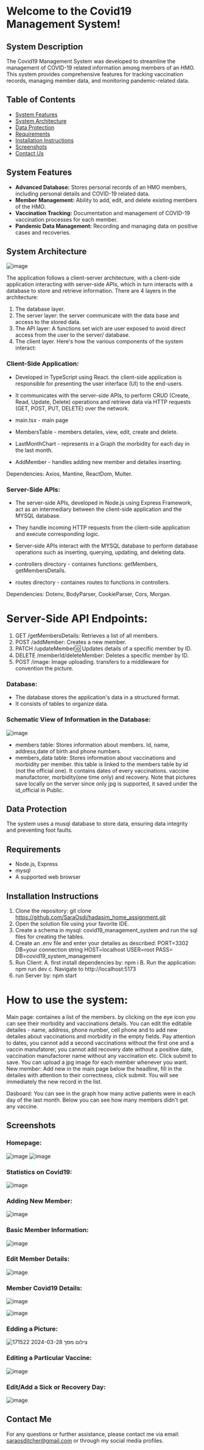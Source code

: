 # Welcome to the Covid19 Management System!

## System Description

The Covid19 Management System was developed to streamline the management of COVID-19 related information among members of an HMO. This system provides comprehensive features for tracking vaccination records, managing member data, and monitoring pandemic-related data.

## Table of Contents
- [System Features](#system-features)
- [System Architecture](#system-architecture)
- [Data Protection](#data-protection)
- [Requirements](#requirements)
- [Installation Instructions](#installation-instructions)
- [Screenshots](#screenshots)
- [Contact Us](#contact-us)

## System Features

- **Advanced Database:** Stores personal records of an HMO members, including personal details and COVID-19 related data.
- **Member Management:** Ability to add, edit, and delete existing members of the HMO.
- **Vaccination Tracking:** Documentation and management of COVID-19 vaccination processes for each member.
- **Pandemic Data Management:** Recording and managing data on positive cases and recoveries.

## System Architecture

![image](https://github.com/SaraOsdi/hadasim_home_assignment/assets/144591438/6e37af9a-50fd-4a30-84b2-45a45f31bd74)

The application follows a client-server architecture, with a client-side application interacting with server-side APIs, which in turn interacts with a database to store and retrieve information. 
There are 4 layers in the architecture: 
1. The database layer. 
2. The server layer: the server communicate with the data base and access to the stored data.
3. The API layer: A functions set wich are user exposed to avoid direct access from the user to the server/ database.
4. The client layer.
Here's how the various components of the system interact:

### Client-Side Application:

- Developed in TypeScript using React. the client-side application is responsible for presenting the user interface (UI) to the end-users.
- It communicates with the server-side APIs, to perform CRUD (Create, Read, Update, Delete) operations and retrieve data via HTTP requests (GET, POST, PUT, DELETE) over the network.

- main.tsx - main page
- MembersTable - members detailes, view, edit, create and delete.
- LastMonthChart - represents in a Graph the morbidity for each day in the last month.
- AddMember - handles adding new member and detailes inserting.

Dependencies:
Axios, Mantine, ReactDom, Multer.


### Server-Side APIs:

- The server-side APIs, developed in Node.js using Express Framework, act as an intermediary between the client-side application and the MYSQL database.
- They handle incoming HTTP requests from the client-side application and execute corresponding logic.
- Server-side APIs interact with the MYSQL database to perform database operations such as inserting, querying, updating, and deleting data.

- controllers directory - containes functions: getMembers, getMembersDetails.
- routes directory - containes routes to functions in controllers.

Dependencies:
Dotenv, BodyParser, CookieParser, Cors, Morgan.


# Server-Side API Endpoints: 
1. GET /getMembersDetails: Retrieves a list of all members.
2. POST /addMember: Creates a new member.
3. PATCH /updateMember:id: Updates details of a specific member by ID.
4. DELETE /memberId/deleteMember: Deletes a specific member by ID.
5. POST /image: Image uploading. transfers to a middleware for convention the picture.



### Database:

- The database stores the application's data in a structured format.
- It consists of tables to organize data.

### Schematic View of Information in the Database:
![image](https://github.com/SaraOsdi/hadasim_home_assignment/assets/144591438/94e907cd-5491-4c68-86f1-0a0ac41067a4)

- members table: Stores information about members.
Id, name, address,date of birth and phone numbers.
- members_data table: Stores information about vaccinations and morbidity per member. this table is linked to the members table by id (not the official one). It contains dates of every vaccinations. vaccine manufactorer, morbidity(one time only) and recovery.
Note that pictures save locally on the server since only jpg is supported, it saved under the id_official in Public.




## Data Protection

The system uses a musql database to store data, ensuring data integrity and preventing foot faults.

## Requirements

- Node.js, Express
- mysql
- A supported web browser

## Installation Instructions

1. Clone the repository: git clone https://github.com/SaraOsdi/hadasim_home_assignment.git
2. Open the solution file using your favorite IDE.
3. Create a schema in mysql: covid19_management_system and run the sql files for creating the tables.
4. Create an .env file and enter your detailes as described:
    PORT=3302
    DB=your connection string
    HOST=localhost
    USER=root
    PASS=
    DB=covid19_system_management
5. Run Client: 
    A. first install dependencies by: npm i
    B. Run the application: npm run dev
    c. Navigate to http://localhost:5173
6. run Server by: npm start

# How to use the system: 

Main page: containes a list of the members. by clicking on the eye icon you can see their morbidity and vaccinations details.
You can edit the editable detailes - name, address, phone number, cell phone and to add new detailes about vaccinations and morbidity in the empty fields.
Pay attention to dates, you cannot add a second vaccinations without the first one and a vaccin manufatorer, you cannot add recovery date without a positive date, vaccination manufactorer name without any vaccination etc.
Click submit to save.
You can upload a jpg image for each member whenever you want.
New member: Add new in the main page below the headline, fill in the detailes with attention to their correctness, click submit.
You will see immediately the new record in the list.


Dasboard:
You can see in the graph how many active patients were in each day of the last month.
Below you can see how many members didn't get any vaccine.


## Screenshots

### Homepage:
![image](https://github.com/SaraOsdi/hadasim_home_assignment/assets/144591438/dfdf4cb8-d66f-4e0e-aa9a-716053ec9b7e)
![image](https://github.com/SaraOsdi/hadasim_home_assignment/assets/144591438/44c3bdde-0148-48ac-9cd4-d97a4e99d423)



### Statistics on Covid19:
![image](https://github.com/SaraOsdi/hadasim_home_assignment/assets/144591438/442b622f-75a3-419d-9a2f-a796a40e9586)



### Adding New Member:
![image](https://github.com/SaraOsdi/hadasim_home_assignment/assets/144591438/7215be26-063c-49dd-ab60-85b1047cad3b)



### Basic Member Information:
![image](https://github.com/SaraOsdi/hadasim_home_assignment/assets/144591438/13ae0c56-4a2a-48e1-8521-d35f87823920)



### Edit Member Details:
![image](https://github.com/SaraOsdi/hadasim_home_assignment/assets/144591438/8bb5cce9-52a1-42b4-b142-b92f1c39b88b)



### Member Covid19 Details:
![image](https://github.com/SaraOsdi/hadasim_home_assignment/assets/144591438/423447d1-5a90-452f-8c92-12a1be1cfb90)

![image](https://github.com/SaraOsdi/hadasim_home_assignment/assets/144591438/9cab7965-9088-487f-956e-93f57e2e7b4d)



### Edding a Picture:
![צילום מסך 2024-03-28 171522](https://github.com/SaraOsdi/hadasim_home_assignment/assets/144591438/4f912e4d-c488-424b-89f5-4960c0760806)




### Editing a Particular Vaccine:
![image](https://github.com/SaraOsdi/hadasim_home_assignment/assets/144591438/be51baca-d566-4574-9929-ba7acbdc5ed2)



### Edit/Add a Sick or Recovery Day:
![image](https://github.com/SaraOsdi/hadasim_home_assignment/assets/144591438/06a3d7e0-e148-467a-b753-cc1a97c24ecc)



## Contact Me

For any questions or further assistance, please contact me via email: saraosditcher@gmail.com or through my social media profiles.
